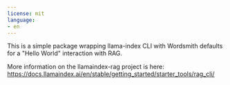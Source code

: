 ```yaml
---
license: mit
language:
- en
---
```

This is a simple package wrapping llama-index CLI with Wordsmith defaults for a "Hello World" interaction with RAG.

More information on the llamaindex-rag project is here: https://docs.llamaindex.ai/en/stable/getting_started/starter_tools/rag_cli/